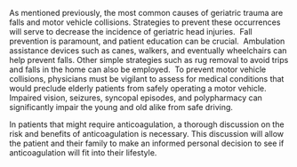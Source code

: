 As mentioned previously, the most common causes of geriatric trauma are falls and motor vehicle collisions. Strategies to prevent these occurrences will serve to decrease the incidence of geriatric head injuries.  Fall prevention is paramount, and patient education can be crucial.  Ambulation assistance devices such as canes, walkers, and eventually wheelchairs can help prevent falls. Other simple strategies such as rug removal to avoid trips and falls in the home can also be employed.  To prevent motor vehicle collisions, physicians must be vigilant to assess for medical conditions that would preclude elderly patients from safely operating a motor vehicle.  Impaired vision, seizures, syncopal episodes, and polypharmacy can significantly impair the young and old alike from safe driving.

In patients that might require anticoagulation, a thorough discussion on the risk and benefits of anticoagulation is necessary. This discussion will allow the patient and their family to make an informed personal decision to see if anticoagulation will fit into their lifestyle.